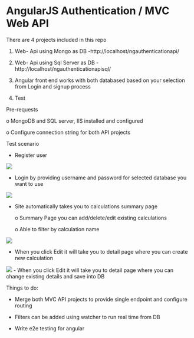 AngularJS Authentication / MVC Web API  
=======================
 
There are 4 projects included in this repo

1. Web- Api using Mongo as DB -http://localhost/ngauthenticationapi/

2. Web- Api using Sql Server as DB - http://localhost/ngauthenticationapisql/

3. Angular front end works with both databased based on your selection from Login and signup process

4. Test



Pre-requests
 	
o MongoDB and SQL server, IIS installed and configured 
	
o Configure connection string for both API projects
 


Test scenario

-	 Register user

<img src='http://lbalaji.github.io/images/pic_signup.PNG'>

-	 Login by providing username and password for selected database you want to use

<img src='http://lbalaji.github.io/images/pic_log.PNG'>

-	Site automatically takes you to calculations summary page

	
	o	Summary Page you can add/delete/edit existing calculations
	
	o	Able to filter by calculation name 
<img src='http://lbalaji.github.io/images/pic_summary.PNG'>

-	When you click Edit it will take you to detail page where you can  create new calculation
<img src='http://lbalaji.github.io/images/pic_detail.PNG'>
-	When you click Edit it will take you to detail page where you can change existing details and save into DB



Things to do:


- Merge both MVC API projects to provide single endpoint and configure routing


- Filters can be added using watcher to run real time from DB
- Write e2e testing for angular
